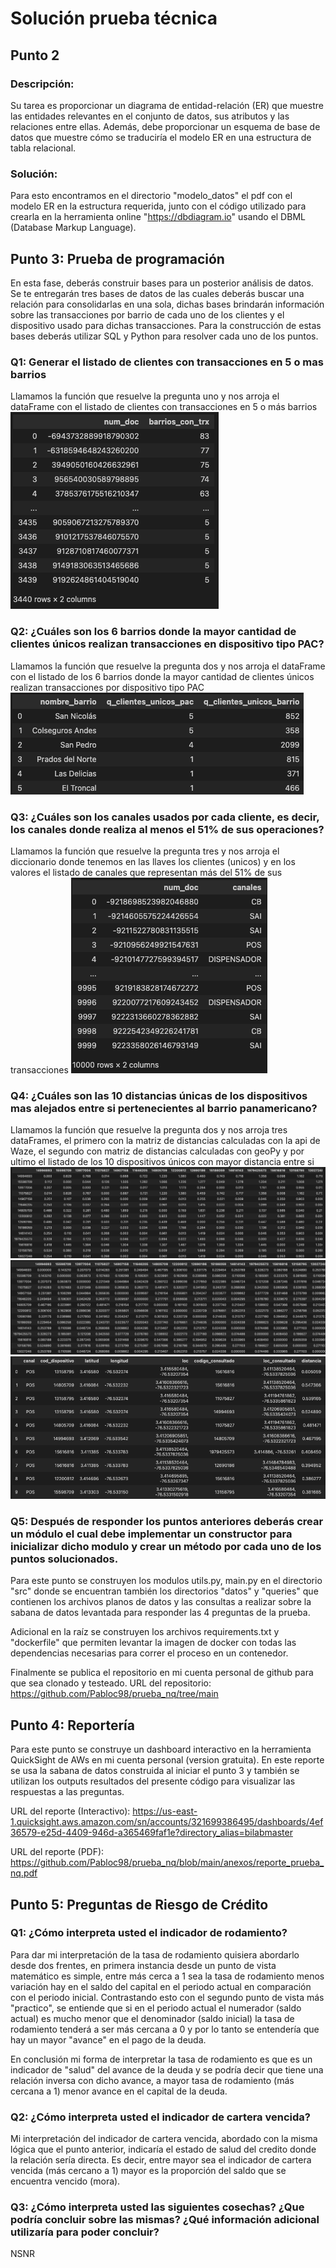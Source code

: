 # Solución prueba técnica

## Punto 2
### Descripción:
Su tarea es proporcionar un diagrama de entidad-relación (ER) que muestre las entidades
relevantes en el conjunto de datos, sus atributos y las relaciones entre ellas. Además, debe
proporcionar un esquema de base de datos que muestre cómo se traduciría el modelo ER en
una estructura de tabla relacional.

### Solución:
Para esto encontramos en el directorio "modelo_datos" el pdf con el modelo ER en la estructura requerida, junto con el código utilizado para crearla en la herramienta online "https://dbdiagram.io" usando el DBML (Database Markup Language).


## Punto 3: Prueba de programación
En esta fase, deberás construir bases para un posterior análisis de datos. Se te entregarán tres bases de datos de las cuales deberás buscar una relación para consolidarlas en una sola, dichas bases brindarán información sobre las transacciones por barrio de cada uno de los clientes y el dispositivo usado para dichas transacciones. Para la construcción de estas bases deberás utilizar SQL y Python para resolver cada uno de los puntos.

### Q1: Generar el listado de clientes con transacciones en 5 o mas barrios
Llamamos la función que resuelve la pregunta uno y nos arroja el dataFrame con el listado de clientes con transacciones en 5 o más barrios
![q1](anexos/evidencia_q1.png)

### Q2: ¿Cuáles son los 6 barrios donde la mayor cantidad de clientes únicos realizan transacciones en dispositivo tipo PAC?
Llamamos la función que resuelve la pregunta dos y nos arroja el dataFrame con el listado de los 6 barrios donde la mayor cantidad de clientes únicos realizan transacciones por dispositivo tipo PAC
![q2](anexos/evidencia_q2.png)

### Q3: ¿Cuáles son los canales usados por cada cliente, es decir, los canales donde realiza al menos el 51% de sus operaciones?
Llamamos la función que resuelve la pregunta tres y nos arroja el diccionario donde tenemos en las llaves los clientes (unicos) y en los valores el listado de canales que representan más del 51% de sus transacciones
![q3](anexos/evidencia_q3.png)

### Q4: ¿Cuáles son las 10 distancias únicas de los dispositivos mas alejados entre si pertenecientes al barrio panamericano?
Llamamos la función que resuelve la pregunta dos y nos arroja tres dataFrames, el primero con la matriz de distancias calculadas con la api de Waze, el segundo con matriz de distancias calculadas con geoPy y por ultimo el listado de los 10 dispositivos únicos con mayor distancia entre si
![Matriz Distancias Waze](anexos/evidencia_q4_1_waze.png)
![Matriz Distancias GeoPy](anexos/evidencia_q4_2_linear.png)
![q4](anexos/evidencia_q4.png)

### Q5: Después de responder los puntos anteriores deberás crear un módulo el cual debe implementar un constructor para inicializar dicho modulo y crear un método por cada uno de los puntos solucionados.
Para este punto se construyen los modulos utils.py, main.py en el directorio "src" donde se encuentran también los directorios "datos" y "queries" que contienen los archivos planos de datos y las consultas a realizar sobre la sabana de datos levantada para responder las 4 preguntas de la prueba.

Adicional en la raíz se construyen los archivos requirements.txt y "dockerfile" que permiten levantar la imagen de docker con todas las dependencias necesarias para correr el proceso en un contenedor.

Finalmente se publica el repositorio en mi cuenta personal de github para que sea clonado y testeado.
URL del repositorio: https://github.com/Pabloc98/prueba_nq/tree/main

## Punto 4: Reportería
Para este punto se construye un dashboard interactivo en la herramienta QuickSight de AWs en mi cuenta personal (version gratuita). En este reporte se usa la sabana de datos construida al iniciar el punto 3 y también se utilizan los outputs resultados del presente código para visualizar las respuestas a las preguntas.

URL del reporte (Interactivo): https://us-east-1.quicksight.aws.amazon.com/sn/accounts/321699386495/dashboards/4ef36579-e25d-4409-946d-a365469faf1e?directory_alias=bilabmaster

URL del reporte (PDF): https://github.com/Pabloc98/prueba_nq/blob/main/anexos/reporte_prueba_nq.pdf

## Punto 5: Preguntas de Riesgo de Crédito
### Q1: ¿Cómo interpreta usted el indicador de rodamiento?

Para dar mi interpretación de la tasa de rodamiento quisiera abordarlo desde dos frentes, en primera instancia desde un punto de vista matemático es simple, entre más cerca a 1 sea la tasa de rodamiento menos variación hay en el saldo del capital en el periodo actual en comparación con el periodo inicial. Contrastando esto con el segundo punto de vista más "practico", se entiende que si en el periodo actual el numerador (saldo actual) es mucho menor que el denominador (saldo inicial) la tasa de rodamiento tenderá a ser más cercana a 0 y por lo tanto se entendería que hay un mayor "avance" en el pago de la deuda.

En conclusión mi forma de interpretar la tasa de rodamiento es que es un indicador de "salud" del avance de la deuda y se podría decir que tiene una relación inversa con dicho avance, a mayor tasa de rodamiento (más cercana a 1) menor avance en el capital de la deuda.

### Q2: ¿Cómo interpreta usted el indicador de cartera vencida?

Mi interpretación del indicador de cartera vencida, abordado con la misma lógica que el punto anterior, indicaría el estado de salud del credito donde la relación sería directa. Es decir, entre mayor sea el indicador de cartera vencida (más cercano a 1) mayor es la proporción del saldo que se encuentra vencido (mora).

### Q3: ¿Cómo interpreta usted las siguientes cosechas? ¿Que podría concluir sobre las mismas? ¿Qué información adicional utilizaría para poder concluir?

NSNR

